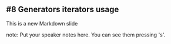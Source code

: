 ##  #8 Generators iterators usage

This is a new Markdown slide

note:
    Put your speaker notes here.
    You can see them pressing 's'.

